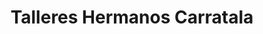 ---
title: "Talleres Hermanos Carratala"
url: /torrent/talleres-hermanos-carratala/
shop: Autowerkstatt
---